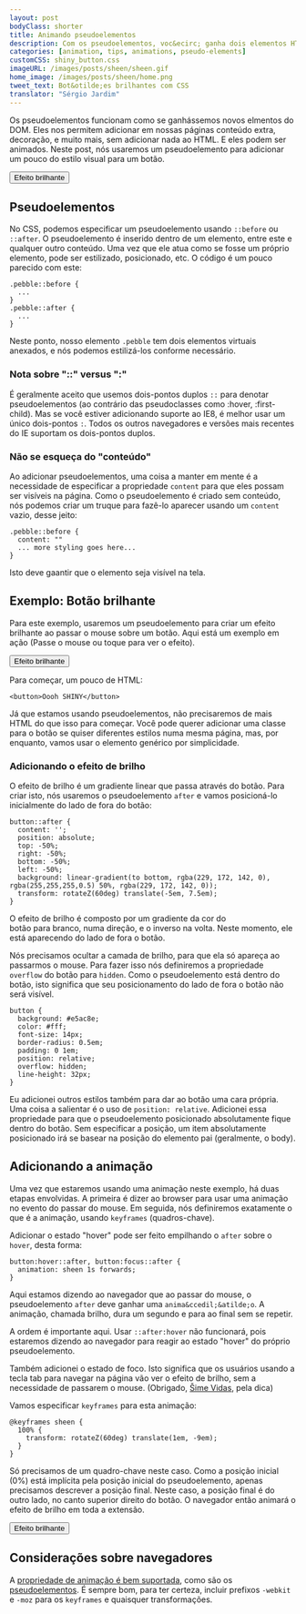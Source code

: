 ```yaml
---
layout: post
bodyClass: shorter
title: Animando pseudoelementos
description: Com os pseudoelementos, voc&ecirc; ganha dois elementos HTML extras. Veja a seguir como anim&aacute;-los quando se passa o mouse (&quot;hover&quot;). Use-os com sabedoria.
categories: [animation, tips, animations, pseudo-elements]
customCSS: shiny_button.css
imageURL: /images/posts/sheen/sheen.gif
home_image: /images/posts/sheen/home.png
tweet_text: Bot&otilde;es brilhantes com CSS
translator: "Sérgio Jardim"
---
```


Os pseudoelementos funcionam como se ganh&aacute;ssemos novos elmentos do DOM. Eles nos permitem adicionar&nbsp;em nossas p&aacute;ginas&nbsp;conte&uacute;do extra, decora&ccedil;&atilde;o, e muito&nbsp;mais, sem adicionar nada ao HTML. E eles podem ser animados. Neste post, n&oacute;s usaremos um pseudoelemento para adicionar um pouco do estilo visual para um bot&atilde;o.

<section class="shiny demo-container tap-to-activate"><button>Efeito brilhante</button></section>

## Pseudoelementos

No CSS, podemos especificar um pseudoelemento&nbsp;usando&nbsp;`::before` ou `::after`. O pseudoelemento &eacute; inserido dentro de um elemento, entre este e qualquer outro conte&uacute;do. Uma vez que ele atua como se fosse um pr&oacute;prio elemento, pode ser estilizado, posicionado, etc. O c&oacute;digo &eacute; um pouco parecido com este:

    .pebble::before {
      ...
    }
    .pebble::after {
      ...
    }

Neste ponto, nosso elemento `.pebble` tem dois elementos virtuais anexados, e n&oacute;s podemos estiliz&aacute;-los conforme necess&aacute;rio.

### Nota sobre &quot;::&quot; versus &quot;:&quot;

&Eacute; geralmente aceito que usemos dois-pontos duplos `::` para denotar pseudoelementos (ao contr&aacute;rio das pseudoclasses como :hover, :first-child). Mas se voc&ecirc; estiver adicionando suporte ao IE8, &eacute; melhor usar um &uacute;nico dois-pontos `:`. Todos os outros navegadores e vers&otilde;es mais recentes do IE suportam os dois-pontos duplos.

### N&atilde;o se esque&ccedil;a do &quot;conte&uacute;do&quot;

Ao adicionar pseudoelementos, uma coisa a manter em mente &eacute; a necessidade de especificar a propriedade `content`&nbsp;para que eles possam ser vis&iacute;veis na p&aacute;gina. Como o pseudoelemento &eacute; criado sem conte&uacute;do, n&oacute;s podemos criar um truque para faz&ecirc;-lo aparecer usando um `content` vazio, desse jeito:

    .pebble::before {
      content: ""
      ... more styling goes here...
    }

Isto deve gaantir que o elemento seja vis&iacute;vel na tela.

## Exemplo: Bot&atilde;o brilhante

Para este exemplo, usaremos um pseudoelemento para criar um efeito brilhante ao passar o mouse sobre um bot&atilde;o. Aqui est&aacute; um exemplo em a&ccedil;&atilde;o (Passe o mouse ou toque para ver o efeito).

<section class="shiny demo-container tap-to-activate"><button>Efeito brilhante</button></section>

Para come&ccedil;ar, um pouco de HTML:

    <button>Oooh SHINY</button>

J&aacute; que estamos usando pseudoelementos, n&atilde;o precisaremos de mais HTML do que isso para come&ccedil;ar. Voc&ecirc; pode querer adicionar uma classe para o bot&atilde;o se quiser diferentes estilos numa mesma p&aacute;gina, mas, por enquanto, vamos usar o elemento gen&eacute;rico por simplicidade.

### Adicionando o efeito de brilho

O efeito de brilho &eacute; um gradiente linear que passa atrav&eacute;s do bot&atilde;o. Para criar isto, n&oacute;s usaremos o pseudoelemento `after` e vamos posicion&aacute;-lo inicialmente do lado de fora do bot&atilde;o:

    button::after {
      content: '';
      position: absolute;
      top: -50%;
      right: -50%;
      bottom: -50%;
      left: -50%;
      background: linear-gradient(to bottom, rgba(229, 172, 142, 0), rgba(255,255,255,0.5) 50%, rgba(229, 172, 142, 0));
      transform: rotateZ(60deg) translate(-5em, 7.5em);
    }

O efeito de brilho &eacute; composto por um gradiente da cor&nbsp;do bot&atilde;o&nbsp;para&nbsp;branco, numa dire&ccedil;&atilde;o, e o inverso na volta. Neste momento, ele est&aacute; aparecendo do lado de fora o bot&atilde;o.

N&oacute;s precisamos ocultar a camada de brilho, para que ela s&oacute; apare&ccedil;a ao passarmos o mouse. Para fazer isso n&oacute;s definiremos a propriedade `overflow` do bot&atilde;o para `hidden`. Como o pseudoelemento est&aacute; dentro do bot&atilde;o, isto significa que seu posicionamento do lado de fora o bot&atilde;o n&atilde;o ser&aacute; vis&iacute;vel.

    button {
      background: #e5ac8e;
      color: #fff;
      font-size: 14px;
      border-radius: 0.5em;
      padding: 0 1em;
      position: relative;
      overflow: hidden;
      line-height: 32px;
    }

Eu adicionei outros estilos tamb&eacute;m para dar ao bot&atilde;o uma cara pr&oacute;pria. Uma coisa a salientar &eacute; o uso de `position: relative`. Adicionei essa propriedade para que o pseudoelemento posicionado&nbsp;absolutamente&nbsp;fique dentro do bot&atilde;o. Sem especificar a posi&ccedil;&atilde;o, um item absolutamente posicionado ir&aacute; se basear na posi&ccedil;&atilde;o do elemento pai (geralmente, o body).

## Adicionando a anima&ccedil;&atilde;o

Uma vez que estaremos usando uma anima&ccedil;&atilde;o neste exemplo, h&aacute; duas etapas envolvidas. A primeira &eacute; dizer ao browser para usar uma anima&ccedil;&atilde;o no evento do passar do mouse. Em seguida, n&oacute;s definiremos exatamente o que &eacute; a anima&ccedil;&atilde;o, usando `keyframes` (quadros-chave).

Adicionar o estado &quot;hover&quot; pode ser feito empilhando o `after` sobre o `hover`, desta forma:

    button:hover::after, button:focus::after {
      animation: sheen 1s forwards;
    }

Aqui estamos dizendo ao navegador que ao passar do mouse, o pseudoelemento `after` deve ganhar uma `anima&ccedil;&atilde;o`. A anima&ccedil;&atilde;o, chamada brilho, dura um segundo e para ao final sem se repetir.

A ordem &eacute; importante aqui. Usar `::after:hover` n&atilde;o funcionar&aacute;, pois estaremos dizendo ao navegador para reagir ao estado &quot;hover&quot; do pr&oacute;prio pseudoelemento.

Tamb&eacute;m adicionei o estado de foco. Isto significa que os usu&aacute;rios usando a tecla tab para navegar na p&aacute;gina v&atilde;o ver o efeito de brilho, sem a necessidade de passarem o mouse. (Obrigado, [&Scaron;ime Vidas](https://twitter.com/simevidas), pela dica)

Vamos especificar `keyframes` para esta anima&ccedil;&atilde;o:

    @keyframes sheen {
      100% {
        transform: rotateZ(60deg) translate(1em, -9em);
      }
    }

S&oacute; precisamos de um quadro-chave neste caso. Como a posi&ccedil;&atilde;o inicial (0%) est&aacute; impl&iacute;cita pela posi&ccedil;&atilde;o inicial do pseudoelemento, apenas precisamos descrever a posi&ccedil;&atilde;o final. Neste caso, a posi&ccedil;&atilde;o final &eacute; do outro lado, no canto superior direito do bot&atilde;o. O navegador ent&atilde;o animar&aacute; o efeito de brilho em toda a extens&atilde;o.

<section class="shiny demo-container tap-to-activate"><button>Efeito brilhante</button></section>

## Considera&ccedil;&otilde;es sobre navegadores

A [propriedade de anima&ccedil;&atilde;o &eacute; bem suportada](http://caniuse.com/#feat=css-animation), como s&atilde;o os [pseudoelementos](http://caniuse.com/#feat=css-gencontent). &Eacute; sempre bom, para ter certeza, incluir prefixos `-webkit` e `-moz` para os `keyframes` e quaisquer transforma&ccedil;&otilde;es.

